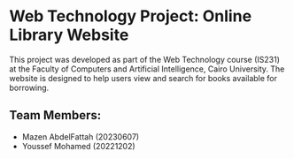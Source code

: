 <!DOCTYPE html>
<html lang="en">

<head>
    <meta charset="UTF-8">
    <meta http-equiv="X-UA-Compatible" content="IE=edge">
    <meta name="viewport" content="width=device-width, initial-scale=1.0">
</head>

<body>
    <h1>Web Technology Project: Online Library Website</h1>
    <p>This project was developed as part of the Web Technology course (IS231) at the Faculty of Computers and Artificial Intelligence, Cairo University. The website is designed to help users view and search for books available for borrowing.</p>
    <h2>Team Members:</h2>
    <ul>
        <li>Mazen AbdelFattah (20230607)</li>
        <li>Youssef Mohamed (20221202)</li>
    </ul>   
</body>

</html>
